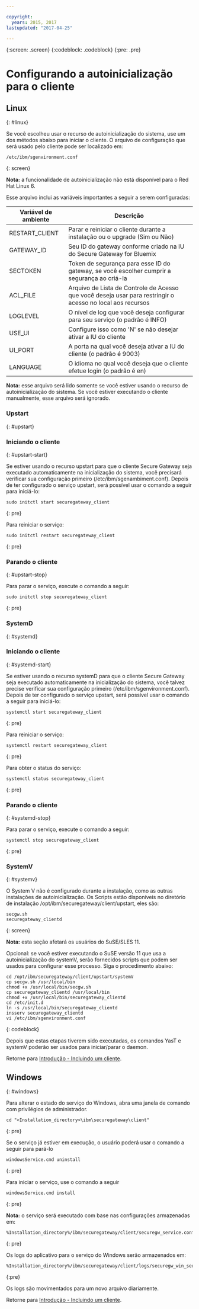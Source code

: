 ```yaml
---

copyright:
  years: 2015, 2017
lastupdated: "2017-04-25"

---
```

{:screen: .screen}
{:codeblock: .codeblock}
{:pre: .pre}

# Configurando a autoinicialização para o cliente

## Linux
{: #linux}

Se você escolheu usar o recurso de autoinicialização do sistema, use um dos métodos abaixo para iniciar o cliente. O arquivo de configuração que será usado pelo cliente pode ser localizado em:

```
/etc/ibm/sgenvironment.conf
```
{: screen}

<b>Nota:</b> a funcionalidade de autoinicialização não está disponível para o Red Hat Linux 6.

Esse arquivo inclui as variáveis importantes a seguir a serem configuradas:

| Variável de ambiente | Descrição       |
| ------------- | ----------- |
| RESTART_CLIENT | Parar e reiniciar o cliente durante a instalação ou o upgrade (Sim ou Não) |
| GATEWAY_ID | Seu ID do gateway conforme criado na IU do Secure Gateway for Bluemix |
| SECTOKEN | Token de segurança para esse ID do gateway, se você escolher cumprir a segurança ao criá-la |
| ACL_FILE | Arquivo de Lista de Controle de Acesso que você deseja usar para restringir o acesso no local aos recursos |
| LOGLEVEL | O nível de log que você deseja configurar para seu serviço (o padrão é INFO) |
| USE_UI   | Configure isso como 'N' se não desejar ativar a IU do cliente |
| UI_PORT  | A porta na qual você deseja ativar a IU do cliente (o padrão é 9003) |
| LANGUAGE | O idioma no qual você deseja que o cliente efetue login (o padrão é en) |

<b>Nota:</b> esse arquivo será lido somente se você estiver usando o recurso de autoinicialização do sistema. Se você estiver executando o cliente manualmente, esse arquivo será ignorado.

### Upstart
{: #upstart}

### Iniciando o cliente
{: #upstart-start}

Se estiver usando o recurso upstart para que o cliente Secure Gateway seja executado automaticamente na inicialização do sistema, você precisará verificar sua configuração primeiro (/etc/ibm/sgenambiment.conf). Depois de ter configurado o serviço upstart, será possível usar o comando a seguir para iniciá-lo:

```
sudo initctl start securegateway_client
```
{: pre}

Para reiniciar o serviço:

```
sudo initctl restart securegateway_client
```
{: pre}

### Parando o cliente
{: #upstart-stop}

Para parar o serviço, execute o comando a seguir:

```
sudo initctl stop securegateway_client
```
{: pre}

### SystemD
{: #systemd}


### Iniciando o cliente
{: #systemd-start}

Se estiver usando o recurso systemD para que o cliente Secure Gateway seja executado automaticamente na inicialização do sistema, você talvez precise verificar sua configuração primeiro (/etc/ibm/sgenvironment.conf). Depois de ter configurado o serviço upstart, será possível usar o comando a seguir para iniciá-lo:

```
systemctl start securegateway_client
```
{: pre}

Para reiniciar o serviço:

```
systemctl restart securegateway_client
```
{: pre}

Para obter o status do serviço:

```
systemctl status securegateway_client
```
{: pre}

### Parando o cliente
{: #systemd-stop}

Para parar o serviço, execute o comando a seguir:

```
systemctl stop securegateway_client
```
{: pre}

### SystemV
{: #systemv}

O System V não é configurado durante a instalação, como as outras instalações de autoinicialização. Os Scripts estão disponíveis no diretório de instalação /opt/ibm/securegateway/client/upstart, eles são:

```
secgw.sh
securegateway_clientd
```
{: screen}

<b>Nota:</b> esta seção afetará os usuários do SuSE/SLES 11.

Opcional: se você estiver executando o SuSE versão 11 que usa a autoinicialização do systemV, serão fornecidos scripts que podem ser usados para configurar esse processo. Siga o procedimento abaixo:

```
cd /opt/ibm/securegateway/client/upstart/systemV
cp secgw.sh /usr/local/bin
chmod +x /usr/local/bin/secgw.sh
cp securegateway_clientd /usr/local/bin
chmod +x /usr/local/bin/securegateway_clientd
cd /etc/init.d
ln -s /usr/local/bin/securegateway_clientd
insserv securegateway_clientd
vi /etc/ibm/sgenvironment.conf
```
{: codeblock}

Depois que estas etapas tiverem sido executadas, os comandos YasT e systemV poderão ser usados para iniciar/parar o daemon.

Retorne para [Introdução - Incluindo um cliente](/docs/services/SecureGateway/securegateway_client.html).

## Windows
{: #windows}

Para alterar o estado do serviço do Windows, abra uma janela de comando com privilégios de administrador.

```
cd "<Installation_directory>\ibm\securegateway\client"
```
{: pre}

Se o serviço já estiver em execução, o usuário poderá usar o comando a seguir para pará-lo

```
windowsService.cmd uninstall
```
{: pre}

Para iniciar o serviço, use o comando a seguir

```
windowsService.cmd install
```
{: pre}

<b>Nota:</b> o serviço será executado com base nas configurações armazenadas em:

```
%Installation_directory%/ibm/securegateway/client/securegw_service.config
```
{: pre}

Os logs do aplicativo para o serviço do Windows serão armazenados em:

```
%Installation_directory%/ibm/securegateway/client/logs/securegw_win_service.log
```
{:pre}

 Os logs são movimentados para um novo arquivo diariamente.

Retorne para [Introdução - Incluindo um cliente](/docs/services/SecureGateway/securegateway_client.html).
